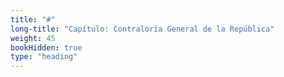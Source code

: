 ```yaml
---
title: "#"
long-title: "Capítulo: Contraloría General de la República"
weight: 45
bookHidden: true
type: "heading"
---
```

